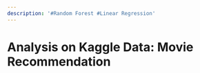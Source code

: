 ```yaml
---
description: '#Random Forest #Linear Regression'
---
```


# Analysis on Kaggle Data: Movie Recommendation

<figure><img src="../../../.gitbook/assets/1 (4).jpg" alt=""><figcaption></figcaption></figure>

<figure><img src="../../../.gitbook/assets/2 (4).jpg" alt=""><figcaption></figcaption></figure>

<figure><img src="../../../.gitbook/assets/3 (4).jpg" alt=""><figcaption></figcaption></figure>

<figure><img src="../../../.gitbook/assets/4 (4).jpg" alt=""><figcaption></figcaption></figure>

<figure><img src="../../../.gitbook/assets/5 (5).jpg" alt=""><figcaption></figcaption></figure>



<figure><img src="../../../.gitbook/assets/6 (4).jpg" alt=""><figcaption></figcaption></figure>

<figure><img src="../../../.gitbook/assets/7 (4).jpg" alt=""><figcaption></figcaption></figure>

<figure><img src="../../../.gitbook/assets/8 (4).jpg" alt=""><figcaption></figcaption></figure>

<figure><img src="../../../.gitbook/assets/9 (4).jpg" alt=""><figcaption></figcaption></figure>

<figure><img src="../../../.gitbook/assets/10 (4).jpg" alt=""><figcaption></figcaption></figure>

<figure><img src="../../../.gitbook/assets/11 (4).jpg" alt=""><figcaption></figcaption></figure>

<figure><img src="../../../.gitbook/assets/12 (4).jpg" alt=""><figcaption></figcaption></figure>

<figure><img src="../../../.gitbook/assets/13 (4).jpg" alt=""><figcaption></figcaption></figure>

<figure><img src="../../../.gitbook/assets/14 (4).jpg" alt=""><figcaption></figcaption></figure>

<figure><img src="../../../.gitbook/assets/15 (4).jpg" alt=""><figcaption></figcaption></figure>

<figure><img src="../../../.gitbook/assets/16 (4).jpg" alt=""><figcaption></figcaption></figure>

<figure><img src="../../../.gitbook/assets/17 (4).jpg" alt=""><figcaption></figcaption></figure>

<figure><img src="../../../.gitbook/assets/18 (4).jpg" alt=""><figcaption></figcaption></figure>

<figure><img src="../../../.gitbook/assets/19 (4).jpg" alt=""><figcaption></figcaption></figure>

<figure><img src="../../../.gitbook/assets/20 (4).jpg" alt=""><figcaption></figcaption></figure>

<figure><img src="../../../.gitbook/assets/21 (5).jpg" alt=""><figcaption></figcaption></figure>
